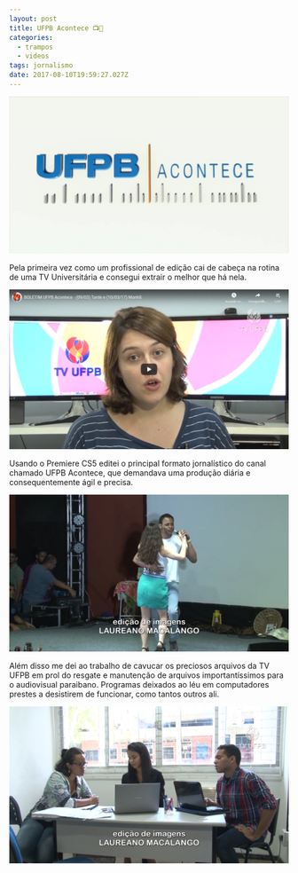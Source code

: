 ```yaml
---
layout: post
title: UFPB Acontece 📺📰
categories:
  - trampos
  - videos
tags: jornalismo
date: 2017-08-10T19:59:27.027Z
---
```

![](/images/uploads/1_cgs3zkbf028owfjgg_unkw.png)

Pela primeira vez como um profissional de edição cai de cabeça na rotina de uma TV Universitária e consegui extrair o melhor que há nela.

[![](/images/uploads/chrome_i2ljyfwfrx.png)](https://www.youtube.com/watch?v=cuIjO6eZC9Y&feature=youtu.be&list=PLgFWXTZM16pDin9oI1VPTtMpw_3IptBBH)

Usando o Premiere CS5 editei o principal formato jornalístico do canal chamado UFPB Acontece, que demandava uma produção diária e consequentemente ágil e precisa.

![](/images/uploads/1_jscmc4ychensn1kpbup5va.png)

Além disso me dei ao trabalho de cavucar os preciosos arquivos da TV UFPB em prol do resgate e manutenção de arquivos importantíssimos para o audiovisual paraibano. Programas deixados ao léu em computadores prestes a desistirem de funcionar, como tantos outros ali.

![](/images/uploads/1_zznitfi49m6zrhrvkih5dq.png)